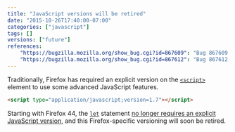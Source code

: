 ```yaml
---
title: "JavaScript versions will be retired"
date: "2015-10-26T17:40:00-07:00"
categories: ["javascript"]
tags: []
versions: ["future"]
references:
    "https://bugzilla.mozilla.org/show_bug.cgi?id=867609": "Bug 867609 - Retire JavaScript versions"
    "https://bugzilla.mozilla.org/show_bug.cgi?id=867612": "Bug 867612 - Make sure JavaScript version is not used on the web"
---
```

Traditionally, Firefox has required an explicit version on the [`<script>`](https://developer.mozilla.org/en-US/docs/Web/HTML/Element/script) element to use some advanced JavaScript features.

```html
<script type="application/javascript;version=1.7"></script>
```

Starting with Firefox 44, the [`let`](https://developer.mozilla.org/en-US/docs/Web/JavaScript/Reference/Statements/let) statement [no longer requires an explicit JavaScript version](https://www.fxsitecompat.com/en-CA/docs/2015/let-statement-no-longer-requires-explicit-javascript-version/), and this Firefox-specific versioning will soon be retired.
